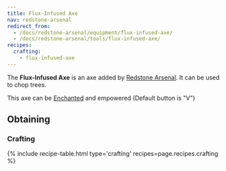 ```yaml
---
title: Flux-Infused Axe
nav: redstone-arsenal
redirect_from:
  - /docs/redstone-arsenal/equipment/flux-infused-axe/
  - /docs/redstone-arsenal/tools/flux-infused-axe/
recipes:
  crafting:
    - flux-infused-axe
---
```


The **Flux-Infused Axe** is an axe added by [Redstone
Arsenal](/docs/redstone-arsenal/). It can be used to chop trees.

This axe can be [Enchanted](https://minecraft.gamepedia.com/Enchanting) and
empowered (Default button is "V")


Obtaining
---------

### Crafting
{% include recipe-table.html type='crafting' recipes=page.recipes.crafting %}
